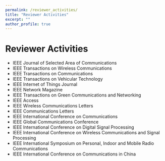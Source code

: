 ```yaml
---
permalink: /reviewer_activities/
title: "Reviewer Activities"
excerpt: ""
author_profile: true
---
```


# Reviewer Activities
- IEEE Journal of Selected Area of Communications
- IEEE Transactions on Wireless Communications
- IEEE Transactions on Communications
- IEEE Transactions on Vehicular Technology
- IEEE Internet of Things Journal
- IEEE Network Magazine
- IEEE Transactions on Green Communications and Networking
- IEEE Access
- IEEE Wireless Communications Letters
- IEEE Communications Letters
- IEEE International Conference on Communications
- IEEE Global Communications Conference
- IEEE International Conference on Digital Signal Processing
- IEEE International Conference on Wireless Communications and Signal Processing
- IEEE International Symposium on Personal, Indoor and Mobile Radio Communications
- IEEE International Conference on Communications in China
